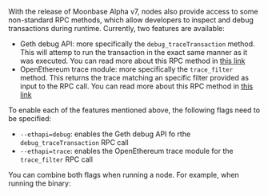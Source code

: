 With the release of Moonbase Alpha v7, nodes also provide access to some non-standard RPC methods, which allow developers to inspect and debug transactions during runtime. Currently, two features are available:

 - Geth debug API: more specifically the `debug_traceTransaction` method. This will attemp to run the transaction in the exact same manner as it was executed. You can read more about this RPC method in [this link](https://geth.ethereum.org/docs/rpc/ns-debug#debug_tracetransaction)
 - OpenEthereum trace module: more specifically the `trace_filter` method. This returns the trace matching an specific filter provided as input to the RPC call. You can read more about this RPC method in [this link](https://openethereum.github.io/JSONRPC-trace-module#trace_filter)

To enable each of the features mentioned above, the following flags need to be specified:

 - `--ethapi=debug`: enables the Geth debug API fo rthe `debug_traceTransaction` RPC call
 - `--ethapi=trace`: enables the OpenEthereum trace module for the `trace_filter` RPC call

You can combine both flags when running a node. For example, when running the binary: